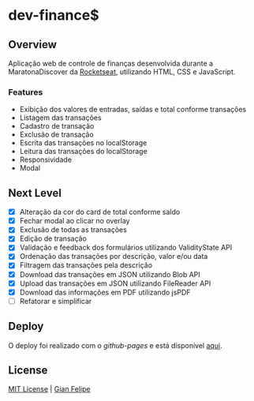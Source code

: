 # dev-finance$

## Overview
Aplicação web de controle de finanças desenvolvida durante a MaratonaDiscover da [Rocketseat](https://rocketseat.com.br/), utilizando HTML, CSS e JavaScript.

### Features
- Exibição dos valores de entradas, saídas e total conforme transações
- Listagem das transações
- Cadastro de transação
- Exclusão de transação
- Escrita das transações no localStorage
- Leitura das transações do localStorage
- Responsividade
- Modal
 
## Next Level
- [X] Alteração da cor do card de total conforme saldo
- [X] Fechar modal ao clicar no overlay
- [X] Exclusão de todas as transações
- [X] Edição de transação
- [X] Validação e feedback dos formulários utilizando ValidityState API
- [X] Ordenação das transações por descrição, valor e/ou data
- [X] Filtragem das transações pela descrição
- [X] Download das transações em JSON utilizando Blob API
- [X] Upload das transações em JSON utilizando FileReader API
- [X] Download das informações em PDF utilizando jsPDF
- [ ] Refatorar e simplificar

## Deploy
O deploy foi realizado com o *github-pages* e está disponível [aqui](https://https://github.com/Gian-f/Dev-Finances).

## License
[MIT License](./LICENSE) | [Gian Felipe](https://github.com/Gian-f)
